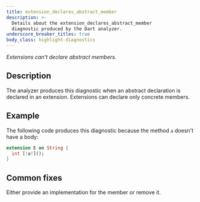 ```yaml
---
title: extension_declares_abstract_member
description: >-
  Details about the extension_declares_abstract_member
  diagnostic produced by the Dart analyzer.
underscore_breaker_titles: true
body_class: highlight-diagnostics
---
```


_Extensions can't declare abstract members._

## Description

The analyzer produces this diagnostic when an abstract declaration is
declared in an extension. Extensions can declare only concrete members.

## Example

The following code produces this diagnostic because the method `a` doesn't
have a body:

```dart
extension E on String {
  int [!a!]();
}
```

## Common fixes

Either provide an implementation for the member or remove it.
